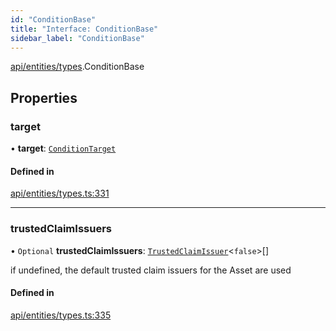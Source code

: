```yaml
---
id: "ConditionBase"
title: "Interface: ConditionBase"
sidebar_label: "ConditionBase"
---
```


[api/entities/types](../../../../../modules/API/Entities/Types/Types.md).ConditionBase

## Properties

### target

• **target**: [`ConditionTarget`](../../../../../enums/API/Entities/Types/ConditionTarget/ConditionTarget.md)

#### Defined in

[api/entities/types.ts:331](https://github.com/PolymeshAssociation/polymesh-sdk/blob/978e4ded6/src/api/entities/types.ts#L331)

___

### trustedClaimIssuers

• `Optional` **trustedClaimIssuers**: [`TrustedClaimIssuer`](../TrustedClaimIssuer/TrustedClaimIssuer.md)\<``false``\>[]

if undefined, the default trusted claim issuers for the Asset are used

#### Defined in

[api/entities/types.ts:335](https://github.com/PolymeshAssociation/polymesh-sdk/blob/978e4ded6/src/api/entities/types.ts#L335)
